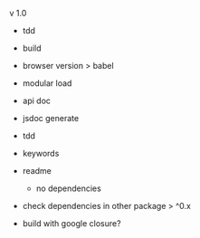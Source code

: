
v 1.0

- tdd
- build
- browser version > babel
- modular load
- api doc
- jsdoc generate
- tdd
- keywords
- readme
  + no dependencies
- check dependencies in other package > ^0.x


- build with google closure?
